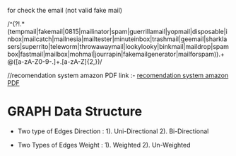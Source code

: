 for check the email (not valid fake mail)

/^(?!.*(tempmail|fakemail|0815|mailinator|spam|guerrillamail|yopmail|disposable|inbox|mailcatch|mailnesia|mailtester|minuteinbox|trashmail|geemail|sharklasers|superrito|teleworm|throwawaymail|lookylooky|binkmail|maildrop|spambox|fastmail|mailbox|mohmal|jourrapin|fakemailgenerator|mailforspam)).+@([a-zA-Z0-9-.]+\.[a-zA-Z]{2,})/


//recomendation system amazon PDF link :- [recomendation system amazon PDF](https://library.ucsd.edu/dc/object/bb8503744c/_2_1.pdf)




# GRAPH Data Structure

- Two type of Edges Direction  : 1). Uni-Directional  2). Bi-Directional

- Two Types of Edges Weight : 1). Weighted 2). Un-Weighted

